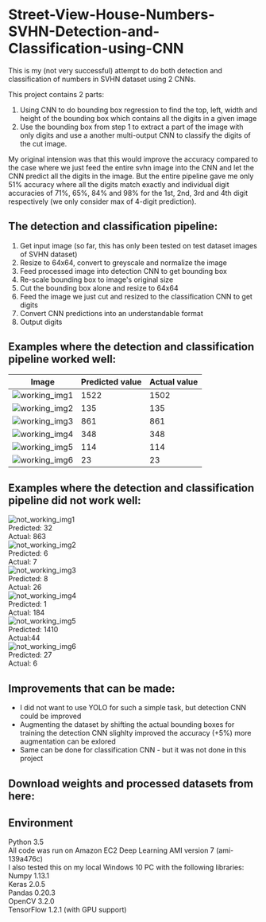 # Street-View-House-Numbers-SVHN-Detection-and-Classification-using-CNN

This is my (not very successful) attempt to do both detection and classification of numbers in SVHN
dataset using 2 CNNs.
  
This project contains 2 parts:  
1. Using CNN to do bounding box regression to find the top, left, width and height of the bounding box
which contains all the digits in a given image  
2. Use the bounding box from step 1 to extract a part of the image with only digits and use a 
another multi-output CNN to classify the digits of the cut image.  
  
My original intension was that this would improve the accuracy compared to the case where we just
feed the entire svhn image into the CNN and let the CNN predict all the digits in the image. But the 
entire pipeline gave me only 51% accuracy where all the digits match exactly and individual 
digit accuracies of 71%, 65%, 84% and 98% for the 1st, 2nd, 3rd and 4th digit respectively (we only consider max of 4-digit prediction).  

## The detection and classification pipeline:   
1. Get input image (so far, this has only been tested on test dataset images of SVHN dataset)  
2. Resize to 64x64, convert to greyscale and normalize the image  
3. Feed processed image into detection CNN to get bounding box  
4. Re-scale bounding box to image's original size  
5. Cut the bounding box alone and resize to 64x64  
6. Feed the image we just cut and resized to the classification CNN to get digits  
7. Convert CNN predictions into an understandable format  
8. Output digits  

## Examples where the detection and classification pipeline worked well:  
  
| Image  | Predicted value | Actual value |
| ------------- | ------------- | ------------- |
| ![working_img1](https://github.com/pavitrakumar78/Street-View-House-Numbers-SVHN-Detection-and-Classification-using-CNN/blob/master/correctly%20classified%20examples/TEST_ID_10045.png)   | 1522  | 1502  |
| ![working_img2](https://github.com/pavitrakumar78/Street-View-House-Numbers-SVHN-Detection-and-Classification-using-CNN/blob/master/correctly%20classified%20examples/TEST_ID_1648.png)   | 135  | 135 |
| ![working_img3](https://github.com/pavitrakumar78/Street-View-House-Numbers-SVHN-Detection-and-Classification-using-CNN/blob/master/correctly%20classified%20examples/TEST_ID_2458.png)   | 861 | 861 |
| ![working_img4](https://github.com/pavitrakumar78/Street-View-House-Numbers-SVHN-Detection-and-Classification-using-CNN/blob/master/correctly%20classified%20examples/TEST_ID_2604.png)  | 348 | 348 |
| ![working_img5](https://github.com/pavitrakumar78/Street-View-House-Numbers-SVHN-Detection-and-Classification-using-CNN/blob/master/correctly%20classified%20examples/TEST_ID_7141.png)   | 114 | 114 |
| ![working_img6](https://github.com/pavitrakumar78/Street-View-House-Numbers-SVHN-Detection-and-Classification-using-CNN/blob/master/correctly%20classified%20examples/TEST_ID_7638.png)   | 23 | 23 |
  
  
## Examples where the detection and classification pipeline did not work well:  
  
![not_working_img1](https://github.com/pavitrakumar78/Street-View-House-Numbers-SVHN-Detection-and-Classification-using-CNN/blob/master/wrongly%20classified%20examples/TEST_ID_1017.png)  
Predicted: 32  
Actual: 863  
![not_working_img2](https://github.com/pavitrakumar78/Street-View-House-Numbers-SVHN-Detection-and-Classification-using-CNN/blob/master/wrongly%20classified%20examples/TEST_ID_10271.png)  
Predicted: 6  
Actual: 7  
![not_working_img3](https://github.com/pavitrakumar78/Street-View-House-Numbers-SVHN-Detection-and-Classification-using-CNN/blob/master/wrongly%20classified%20examples/TEST_ID_12285.png)  
Predicted: 8  
Actual: 26  
![not_working_img4](https://github.com/pavitrakumar78/Street-View-House-Numbers-SVHN-Detection-and-Classification-using-CNN/blob/master/wrongly%20classified%20examples/TEST_ID_2532.png)  
Predicted: 1  
Actual: 184  
![not_working_img5](https://github.com/pavitrakumar78/Street-View-House-Numbers-SVHN-Detection-and-Classification-using-CNN/blob/master/wrongly%20classified%20examples/TEST_ID_4350.png)  
Predicted: 1410  
Actual:44  
![not_working_img6](https://github.com/pavitrakumar78/Street-View-House-Numbers-SVHN-Detection-and-Classification-using-CNN/blob/master/wrongly%20classified%20examples/TEST_ID_5772.png)  
Predicted: 27  
Actual: 6  


## Improvements that can be made:  
* I did not want to use YOLO for such a simple task, but detection CNN could be improved  
* Augmenting the dataset by shifting the actual bounding boxes for training the detection CNN slighlty improved the accuracy (+5%) 
more augmentation can be exlored  
* Same can be done for classification CNN - but it was not done in this project  

## Download weights and processed datasets from here:
  
  
## Environment
Python 3.5  
All code was run on Amazon EC2 Deep Learning AMI version 7 (ami-139a476c)  
I also tested this on my local Windows 10 PC with the following libraries:  
Numpy 1.13.1  
Keras 2.0.5  
Pandas 0.20.3  
OpenCV 3.2.0  
TensorFlow 1.2.1 (with GPU support)  
